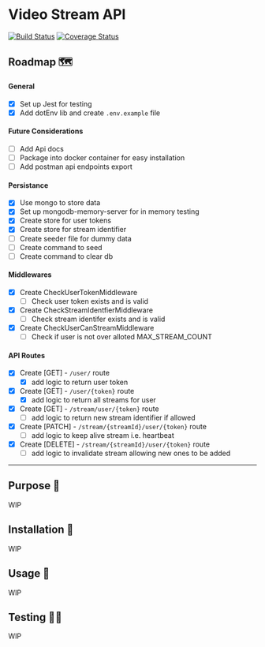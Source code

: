 # Video Stream API

[![Build Status](https://travis-ci.org/rahman95/video-stream-api.svg?branch=master)](https://travis-ci.org/rahman95/video-stream-api)
[![Coverage Status](https://coveralls.io/repos/github/rahman95/video-stream-api/badge.svg?branch=master)](https://coveralls.io/github/rahman95/video-stream-api?branch=master)

## Roadmap 🗺

#### General

- [x] Set up Jest for testing
- [x] Add dotEnv lib and create `.env.example` file

#### Future Considerations

- [ ] Add Api docs
- [ ] Package into docker container for easy installation
- [ ] Add postman api endpoints export

#### Persistance

- [x] Use mongo to store data
- [x] Set up mongodb-memory-server for in memory testing
- [x] Create store for user tokens
- [x] Create store for stream identifier
- [ ] Create seeder file for dummy data
- [ ] Create command to seed
- [ ] Create command to clear db

#### Middlewares

- [x] Create CheckUserTokenMiddleware
  - [ ] Check user token exists and is valid
  
- [x] Create CheckStreamIdentfierMiddleware 
  - [ ] Check stream identifer exists and is valid

- [x] Create CheckUserCanStreamMiddleware
  - [ ] Check if user is not over alloted MAX_STREAM_COUNT

#### API Routes

- [x] Create [GET] - `/user/` route
  - [x] add logic to return user token

- [x] Create [GET] - `/user/{token}` route
  - [x] add logic to return all streams for user

- [x] Create [GET] - `/stream/user/{token}` route 
  - [ ] add logic to return new stream identifier if allowed

- [x] Create [PATCH] - `/stream/{streamId}/user/{token}` route 
  - [ ] add logic to keep alive stream i.e. heartbeat

- [x] Create [DELETE] - `/stream/{streamId}/user/{token}` route 
  - [ ] add logic to invalidate stream allowing new ones to be added

---- 
## Purpose 🔎

WIP

## Installation 🎯

WIP

## Usage 🚀

WIP

## Testing 🏋️‍♀️

WIP

